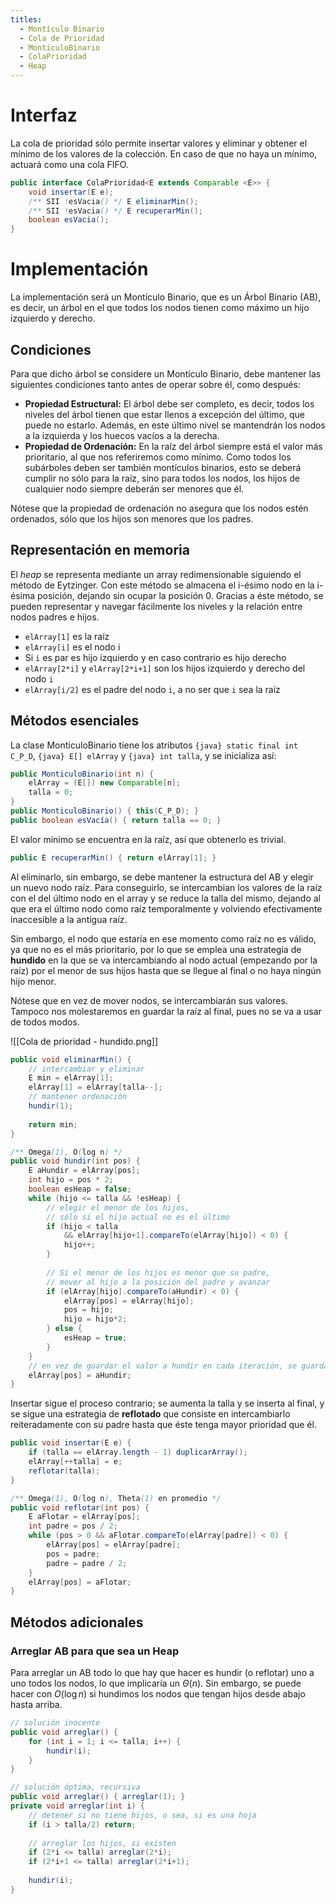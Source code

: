 ```yaml
---
titles:
  - Montículo Binario
  - Cola de Prioridad
  - MonticuloBinario
  - ColaPrioridad
  - Heap
---
```

# Interfaz

La cola de prioridad sólo permite insertar valores y eliminar y obtener el mínimo de los valores de la colección. En caso de que no haya un mínimo, actuará como una cola FIFO.

```java title:ColaPrioridad.java
public interface ColaPrioridad<E extends Comparable <E>> {
    void insertar(E e);
    /** SII !esVacia() */ E eliminarMin();
    /** SII !esVacia() */ E recuperarMin();
    boolean esVacia();
}
```

# Implementación

La implementación será un Montículo Binario, que es un Árbol Binario (AB), es decir, un árbol en el que todos los nodos tienen como máximo un hijo izquierdo y derecho.

## Condiciones

Para que dicho árbol se considere un Montículo Binario, debe mantener las siguientes condiciones tanto antes de operar sobre él, como después:
- **Propiedad Estructural:** El árbol debe ser completo, es decir, todos los niveles del árbol tienen que estar llenos a excepción del último, que puede no estarlo. Además, en este último nivel se mantendrán los nodos a la izquierda y los huecos vacíos a la derecha.
- **Propiedad de Ordenación:** En la raíz del árbol siempre está el valor más prioritario, al que nos referiremos como mínimo. Como todos los subárboles deben ser también montículos binarios, esto se deberá cumplir no sólo para la raíz, sino para todos los nodos, los hijos de cualquier nodo siempre deberán ser menores que él.

Nótese que la propiedad de ordenación no asegura que los nodos estén ordenados, sólo que los hijos son menores que los padres.

## Representación en memoria

El *heap* se representa mediante un array redimensionable  siguiendo el método de Eytzinger. Con este método se almacena el i-ésimo nodo en la i-ésima posición, dejando sin ocupar la posición 0. Gracias a éste método, se pueden representar y navegar fácilmente los niveles y la relación entre nodos padres e hijos.
- `elArray[1]` es la raíz
- `elArray[i]` es el nodo i
- Si `i` es par es hijo izquierdo y en caso contrario es hijo derecho
- `elArray[2*i]` y `elArray[2*i+1]` son los hijos izquierdo y derecho del nodo `i`
- `elArray[i/2]` es el padre del nodo `i`, a no ser que `i` sea la raíz

## Métodos esenciales

La clase MonticuloBinario tiene los atributos `{java} static final int C_P_D`, `{java} E[] elArray` y `{java} int talla`, y se inicializa así:

```java
public MonticuloBinario(int n) {
    elArray = (E[]) new Comparable[n];
    talla = 0;
}
public MonticuloBinario() { this(C_P_D); }
public boolean esVacía() { return talla == 0; }
```

El valor mínimo se encuentra en la raíz, así que obtenerlo es trivial.
```java
public E recuperarMin() { return elArray[1]; }
```

Al eliminarlo, sin embargo, se debe mantener la estructura del AB y elegir un nuevo nodo raíz. Para conseguirlo, se intercambian los valores de la raíz con el del último nodo en el array y se reduce la talla del mismo, dejando al que era el último nodo como raíz temporalmente y volviendo efectivamente inaccesible a la antigua raíz.

Sin embargo, el nodo que estaría en ese momento como raíz no es válido, ya que no es el más prioritario, por lo que se emplea una estrategia de **hundido** en la que se va intercambiando al nodo actual (empezando por la raíz) por el menor de sus hijos hasta que se llegue al final o no haya ningún hijo menor.

Nótese que en vez de mover nodos, se intercambiarán sus valores. Tampoco nos molestaremos en guardar la raíz al final, pues no se va a usar de todos modos.

![[Cola de prioridad - hundido.png]]

```java
public void eliminarMin() {
    // intercambiar y eliminar
    E min = elArray[1];
    elArray[1] = elArray[talla--];
    // mantener ordenación
    hundir(1);
    
    return min;
}

/** Omega(1), O(log n) */
public void hundir(int pos) {
    E aHundir = elArray[pos];
    int hijo = pos * 2;
    boolean esHeap = false;
    while (hijo <= talla && !esHeap) {
        // elegir el menor de los hijos,
        // sólo si el hijo actual no es el último
        if (hijo < talla
            && elArray[hijo+1].compareTo(elArray[hijo]) < 0) {
            hijo++;
        }
        
        // Si el menor de los hijos es menor que su padre,
        // mover al hijo a la posición del padre y avanzar
        if (elArray[hijo].compareTo(aHundir) < 0) {
            elArray[pos] = elArray[hijo];
            pos = hijo;
            hijo = hijo*2;
        } else {
            esHeap = true;
        }
    }
    // en vez de guardar el valor a hundir en cada iteración, se guarda sólo aquí
    elArray[pos] = aHundir;
}
```

Insertar sigue el proceso contrario; se aumenta la talla y se inserta al final, y se sigue una estrategia de **reflotado** que consiste en intercambiarlo reiteradamente con su padre hasta que éste tenga mayor prioridad que él.

```java
public void insertar(E e) {
    if (talla == elArray.length - 1) duplicarArray();
    elArray[++talla] = e;
    reflotar(talla);
}

/** Omega(1), O(log n), Theta(1) en promedio */
public void reflotar(int pos) {
    E aFlotar = elArray[pos];
    int padre = pos / 2;
    while (pos > 0 && aFlotar.compareTo(elArray[padre]) < 0) {
        elArray[pos] = elArray[padre];
        pos = padre;
        padre = padre / 2;
    }
    elArray[pos] = aFlotar;
}
```

## Métodos adicionales

### Arreglar AB para que sea un Heap

Para arreglar un AB todo lo que hay que hacer es hundir (o reflotar) uno a uno todos los nodos, lo que implicaría un $\Theta(n)$. Sin embargo, se puede hacer con $O(\log n)$ si hundimos los nodos que tengan hijos desde abajo hasta arriba.

```java
// solución inocente
public void arreglar() {
    for (int i = 1; i <= talla; i++) {
        hundir(i);
    }
}

// solución óptima, recursiva
public void arreglar() { arreglar(1); }
private void arreglar(int i) {
    // detener si no tiene hijos, o sea, si es una hoja
    if (i > talla/2) return;
    
    // arreglar los hijos, si existen
    if (2*i <= talla) arreglar(2*i);
    if (2*i+1 <= talla) arreglar(2*i+1);
    
    hundir(i);
}
```